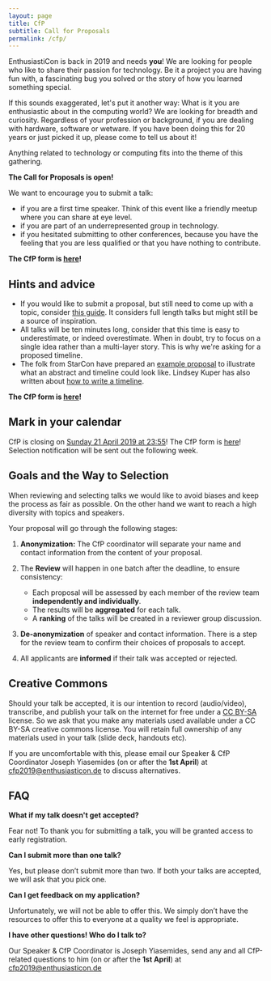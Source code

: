 ```yaml
---
layout: page
title: CfP
subtitle: Call for Proposals
permalink: /cfp/
---
```


EnthusiastiCon is back in 2019 and needs **you**!
We are looking for people who like to share their passion for technology.
Be it a project you are having fun with, a fascinating bug you solved or the story of how you learned something special.

If this sounds exaggerated, let's put it another way:
What is it you are enthusiastic about in the computing world?
We are looking for breadth and curiosity.
Regardless of your profession or background, if you are dealing with hardware, software or wetware.
If you have been doing this for 20 years or just picked it up, please come to tell us about it!

Anything related to technology or computing fits into the theme of this gathering.

**The Call for Proposals is open!**

We want to encourage you to submit a talk:

* if you are a first time speaker.
Think of this event like a friendly meetup where you can share at eye level.
* if you are part of an underrepresented group in technology.
* if you hesitated submitting to other conferences, because you have the feeling that you are less qualified or that you have nothing to contribute.

**The CfP form is [here](https://forms.gle/g6tCLBmqyvWQ5MFr8)!**

## Hints and advice

* If you would like to submit a proposal, but still need to come up with a topic, consider [this guide](https://www.deconstructconf.com/blog/how-to-choose-a-talk-topic).
It considers full length talks but might still be a source of inspiration.
* All talks will be ten minutes long, consider that this time is easy to underestimate, or indeed overestimate.
When in doubt, try to focus on a single idea rather than a multi-layer story.
This is why we're asking for a proposed timeline.
* The folk from StarCon have prepared an [example proposal](https://starcon.io/cfp/#abstract) to illustrate what an abstract and timeline could look like.
Lindsey Kuper has also written about [how to write a timeline](http://composition.al/blog/2017/06/30/how-to-write-a-timeline-for-a-bangbangcon-talk-proposal/).

**The CfP form is [here](https://forms.gle/g6tCLBmqyvWQ5MFr8)!**


## Mark in your calendar


CfP is closing on [Sunday 21 April 2019 at 23:55](https://www.timeanddate.com/countdown/launch?iso=20190421T2355&p0=37&msg=EnthusiastiCon+2019+CfP&ud=1&font=cursive)!
The CfP form is [here](https://forms.gle/g6tCLBmqyvWQ5MFr8)!
Selection notification will be sent out the following week.

## Goals and the Way to Selection

When reviewing and selecting talks we would like to avoid biases and keep the process as fair as possible.
On the other hand we want to reach a high diversity with topics and speakers.

Your proposal will go through the following stages:
1. **Anonymization:** The CfP coordinator will separate your name and contact information from the content of your proposal.
2. The **Review** will happen in one batch after the deadline, to ensure consistency:

    * Each proposal will be assessed by each member of the review team **independently and individually**.
    * The results will be **aggregated** for each talk.
    * A **ranking** of the talks will be created in a reviewer group discussion.
3. **De-anonymization** of speaker and contact information.
There is a step for the review team to confirm their choices of proposals to accept.
4. All applicants are **informed** if their talk was accepted or rejected.

## Creative Commons

Should your talk be accepted, it is our intention to record (audio/video), transcribe, and publish your talk on the internet for free under a [CC BY-SA](https://creativecommons.org/licenses/by-sa/4.0/) license.
So we ask that you make any materials used available under a CC BY-SA creative commons license.
You will retain full ownership of any materials used in your talk (slide deck, handouts etc).

If you are uncomfortable with this, please email our Speaker & CfP Coordinator Joseph Yiasemides (on or after the **1st April**) at [cfp2019@enthusiasticon.de](mailto:cfp2019@enthusiasticon.de) to discuss alternatives.


## FAQ

**What if my talk doesn't get accepted?**

Fear not!
To thank you for submitting a talk, you will be granted access to early registration.

**Can I submit more than one talk?**

Yes, but please don’t submit more than two.
If both your talks are accepted, we will ask that you pick one.

**Can I get feedback on my application?**

Unfortunately, we will not be able to offer this.
We simply don’t have the resources to offer this to everyone at a quality we feel is appropriate.

**I have other questions! Who do I talk to?**

Our Speaker & CfP Coordinator is Joseph Yiasemides, send any and all CfP-related questions to him (on or after the **1st April**) at [cfp2019@enthusiasticon.de](mailto:cfp2019@enthusiasticon.de)
